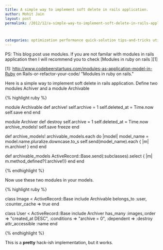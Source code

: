 ```yaml
---
title: A simple way to implement soft delete in rails application.
author: Mohit Jain
layout: post
permalink: /2012/12/a-simple-way-to-implement-soft-delete-in-rails-application/



categories: optimization performance quick-solution tips-and-tricks utilities
---
```


PS: This blog post use modules. If you are not familar with modules in rails application then I will recommend you to check [Modules in ruby on rails ][1]

 [1]: http://www.codebeerstartups.com/modules-as-application-model-in-Ruby on Rails-or-refactor-your-code/ "Modules in ruby on rails."

Here is a simple way to implement soft delete in rails application.
Define two modules Achiver and a module Archivable

{% highlight ruby %}

module Archivable
  def archive!
    self.archive = 1
    self.deleted_at = Time.now
    self.save
  end
end

module Archiver
  def destroy
    self.archive = 1
    self.deleted_at = Time.now
    archive_models!
    self.save
    freeze
  end

  def archive_models!
    archivable_models.each do |model|
      model_name = model.name.pluralize.downcase.to_s
      self.send(model_name).each { |m| m.archive! }
    end
  end

  def archivable_models
    ActiveRecord::Base.send(:subclasses).select { |m| m.method_defined?(:archive!)}
  end
end

{% endhighlight %}

Now use these two modules in your models.

{% highlight ruby %}

class Image < ActiveRecord::Base
  include Archivable
  belongs_to :user, :counter_cache => true
end

class User < ActiveRecord::Base
  include Archiver
  has_many :images,:order => "created_at DESC", :conditions => "archive = 0", :dependent => :destroy
  attr_accessible :name
end

{% endhighlight %}

This is a **pretty** hack-ish implementation, but it works.
